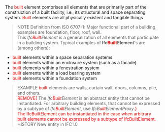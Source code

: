 The <font color="#ff0000">built </font>element comprises all elements that are primarily part of the construction of a built facility, i.e., its structural and space separating system. <font color="#ff0000">Built </font>elements are all physically existent and tangible things  
> NOTE Definition from ISO 6707-1:  Major functional part of a building, examples are foundation, floor, roof, wall.  
This _Ifc<font color="#ff0000">Built</font>Element_ is a generalization of all elements that participate in a building system. Typical examples of __Ifc<font color="#ff0000">Built</font>Element__'s are (among others):  
* <font color="#ff0000">built </font>elements within a space separation systems
* <font color="#ff0000">built </font>elements within an enclosure system (such as a facade)
* <font color="#ff0000">built </font>elements within a fenestration system
* <font color="#ff0000">built </font>elements within a load bearing system
* <font color="#ff0000">built </font>elements within a foundation system

  
> EXAMPLE <font color="#ff0000">built </font>elements are walls, curtain wall, doors, columns, pile, and others.  
<font color="#ff0000">REMOVE{</font> The _Ifc<font color="#ff0000">Built</font>Element_ is an abstract entity that cannot be instantiated. For arbitrary building elements, that cannot be expressed by a subtype of _Ifc<font color="#ff0000">Built</font>Element_, use _IfcB<font color="#ff0000">uilt</font>ElementProxy_.<font color="#ff0000">}</font>  
<font color="#ff0000">The IfcBuiltElement can be instantiated in the case when arbitrary built elements cannot be expressed by a subtype of IfcBuiltElement.</font>  
> HISTORY New entity in IFC1.0
